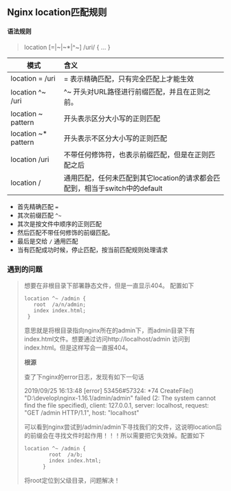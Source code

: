 ## Nginx location匹配规则

#### 语法规则

> location [=|~|~*|^~] /uri/ { … }

| 模式                | 含义                                                         |
| ------------------- | :----------------------------------------------------------- |
| location = /uri     | = 表示精确匹配，只有完全匹配上才能生效                       |
| location ^~ /uri    | ^~ 开头对URL路径进行前缀匹配，并且在正则之前。               |
| location ~ pattern  | 开头表示区分大小写的正则匹配                                 |
| location ~* pattern | 开头表示不区分大小写的正则匹配                               |
| location /uri       | 不带任何修饰符，也表示前缀匹配，但是在正则匹配之后           |
| location /          | 通用匹配，任何未匹配到其它location的请求都会匹配到，相当于switch中的default |

- 首先精确匹配 `=`
- 其次前缀匹配 `^~`
- 其次是按文件中顺序的正则匹配
- 然后匹配不带任何修饰的前缀匹配。
- 最后是交给 `/` 通用匹配
- 当有匹配成功时候，停止匹配，按当前匹配规则处理请求



### 遇到的问题

> 想要在非根目录下部署静态文件，但是一直显示404。 配置如下
>
>  ```
> location ^~ /admin {
> 	  root  /a/n/admin;
> 	  index index.html;
> 	}
>  ```
>
> 意思就是将根目录指向nginx所在的admin下，而admin目录下有index.html文件。想要通过访问http://localhost/admin 访问到index.html。但是这样写会一直报404。
>
> **根源**
>
> 查了下nginx的error日志，发现有如下一句话
>
> 2019/09/25 16:13:48 [error] 53456#57324: *74 CreateFile() "D:\develop\nginx-1.16.1/admin/admin" failed (2: The system cannot find the file specified), client: 127.0.0.1, server: localhost, request: "GET /admin HTTP/1.1", host: "localhost"
> 
>
> 可以看到nginx尝试到/admin/admin下寻找我们的文件，这说明location后的前缀会在寻找文件时起作用！！！所以需要把它失效掉。配置如下
>
> ```
> location ^~ /admin {
> 		  root  /a/b;
> 		  index index.html;
> 		}
> ```
>
> 将root定位到父级目录，问题解决！
>
> 
